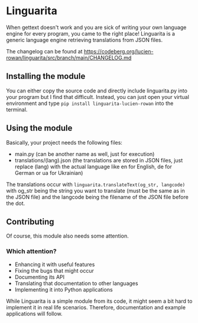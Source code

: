 # Linguarita

When gettext doesn't work and you are sick of writing your own language engine for every program, you came to the right place! Linguarita is a generic language engine retrieving translations from JSON files.

The changelog can be found at https://codeberg.org/lucien-rowan/linguarita/src/branch/main/CHANGELOG.md

## Installing the module

You can either copy the source code and directly include linguarita.py into your program but I find that difficult. Instead, you can just open your virtual environment and type `pip install linguarita-lucien-rowan` into the terminal.

## Using the module

Basically, your project needs the following files:
- main.py (can be another name as well, just for execution)
- translations/(lang).json (the translations are stored in JSON files, just replace (lang) with the actual language like en for English, de for German or ua for Ukrainian)

The translations occur with `linguarita.translateText(og_str, langcode)` with og_str being the string you want to translate (must be the same as in the JSON file) and the langcode being the filename of the JSON file before the dot.

## Contributing

Of course, this module also needs some attention.

### Which attention?

- Enhancing it with useful features
- Fixing the bugs that might occur
- Documenting its API
- Translating that documentation to other languages
- Implementing it into Python applications

While Linguarita is a simple module from its code, it might seem a bit hard to implement it in real life scenarios. Therefore, documentation and example applications will follow.